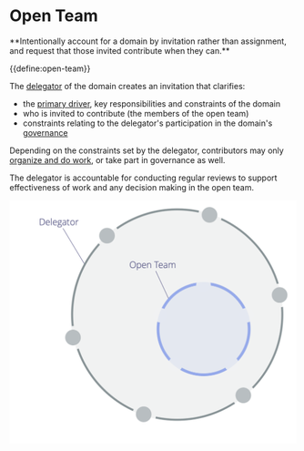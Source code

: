 # Open Team

<summary>
**Intentionally account for a domain by invitation rather than assignment, and request that those invited contribute when they can.**
</summary>

{{define:open-team}}

The [delegator](glossary:delegator) of the domain creates an invitation that clarifies:

- the [primary driver](glossary:primary-driver), key responsibilities and constraints of the domain
- who is invited to contribute (the members of the open team)
- constraints relating to the delegator's participation in the domain's [governance](glossary:governance)

Depending on the constraints set by the delegator, contributors may only [organize and do work](glossary:operations), or take part in governance as well.

The delegator is accountable for conducting regular reviews to support effectiveness of work and any decision making in the open team.

![Open Team](img/structural-patterns/open-team.png)
